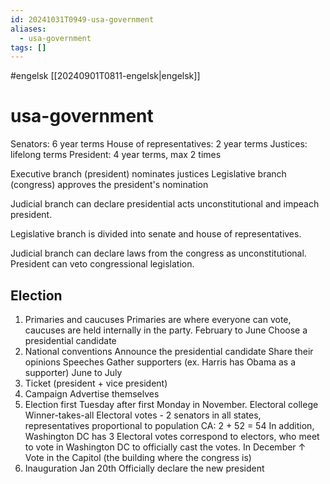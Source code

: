 ```yaml
---
id: 20241031T0949-usa-government
aliases:
  - usa-government
tags: []
---
```


#engelsk [[20240901T0811-engelsk|engelsk]]

# usa-government

Senators: 6 year terms
House of representatives: 2 year terms
Justices: lifelong terms
President: 4 year terms, max 2 times

Executive branch (president) nominates justices
Legislative branch (congress) approves the president's nomination

Judicial branch can declare presidential acts unconstitutional and impeach president.

Legislative branch is divided into senate and house of representatives.

Judicial branch can declare laws from the congress as unconstitutional.
President can veto congressional legislation.

## Election

1. Primaries and caucuses
   Primaries are where everyone can vote, caucuses are held internally in the party.
   February to June
   Choose a presidential candidate
2. National conventions
   Announce the presidential candidate
   Share their opinions
   Speeches
   Gather supporters (ex. Harris has Obama as a supporter)
   June to July
3. Ticket (president + vice president)
4. Campaign
   Advertise themselves
5. Election
   first Tuesday after first Monday in November.
   Electoral college
   Winner-takes-all
   Electoral votes - 2 senators in all states, representatives proportional to population
   CA: 2 + 52 = 54
   In addition, Washington DC has 3
   Electoral votes correspond to electors, who meet to vote in Washington DC to officially cast the votes.
   In December ↑
   Vote in the Capitol (the building where the congress is)
6. Inauguration
   Jan 20th
   Officially declare the new president
